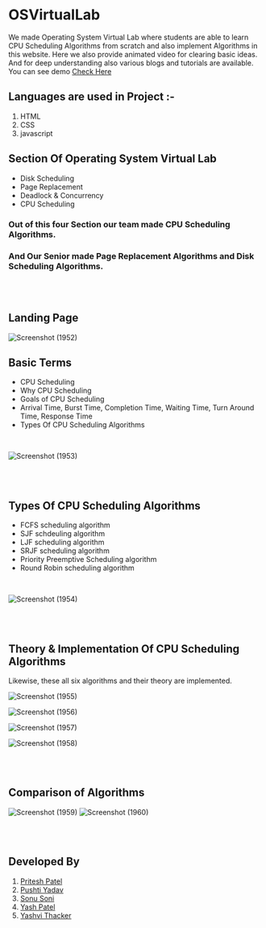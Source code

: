 # OSVirtualLab
We made Operating System Virtual Lab where students are able to learn CPU Scheduling Algorithms from scratch and also implement Algorithms in this website. Here we also provide animated video for clearing basic ideas. And for deep understanding also various blogs and tutorials are available.   
You can see demo [Check Here](https://patelyash9775.github.io/OS_Virtual_LAB/)

## Languages are used in Project :- 

1. HTML
2. CSS
3. javascript

## Section Of Operating System Virtual Lab 
*   Disk Scheduling 
*   Page Replacement 
*   Deadlock & Concurrency
*   CPU Scheduling 

### Out of this four Section our team made CPU Scheduling Algorithms.  
### And Our Senior made Page Replacement Algorithms and Disk Scheduling Algorithms.

<br />
<br />

## Landing Page
![Screenshot (1952)](https://user-images.githubusercontent.com/71980446/141646565-9a7eb989-dc42-41b5-8b63-5a0f5da30d1b.png)


## Basic Terms
* CPU Scheduling
* Why CPU Scheduling
* Goals of CPU Scheduling
* Arrival Time, Burst Time, Completion Time, Waiting Time, Turn Around Time, Response Time
* Types Of CPU Scheduling Algorithms

<br />

![Screenshot (1953)](https://user-images.githubusercontent.com/71980446/141646572-fa8912d0-f49b-4274-8389-8c151fbadcce.png)

<br /><br />

## Types Of CPU Scheduling Algorithms
* FCFS scheduling algorithm
* SJF schdeuling algorithm
* LJF scheduling algorithm
* SRJF scheduling algorithm
* Priority Preemptive Scheduling algorithm
* Round Robin scheduling algorithm

<br />

![Screenshot (1954)](https://user-images.githubusercontent.com/71980446/141646589-d5a43144-6c2d-45fb-8384-20628aa3f6d8.png)

<br /><br />

## Theory & Implementation Of CPU Scheduling Algorithms
Likewise, these all six algorithms and their theory are implemented.

![Screenshot (1955)](https://user-images.githubusercontent.com/71980446/141646608-c03653b4-deea-4fff-9c0d-e5fbeb24db0e.png)

![Screenshot (1956)](https://user-images.githubusercontent.com/71980446/141646610-04cfb4f3-c65e-4c3a-a572-dd587dde1fac.png)

![Screenshot (1957)](https://user-images.githubusercontent.com/71980446/141646612-f09b4a97-4317-4557-822c-ad364267c791.png)

![Screenshot (1958)](https://user-images.githubusercontent.com/71980446/141646620-47697f6b-0339-4222-91d0-755562d2af45.png)

<br /><br />

## Comparison of Algorithms
![Screenshot (1959)](https://user-images.githubusercontent.com/71980446/141694679-e7beccde-3766-4fd5-b1a4-8e1b02af9c15.png)
![Screenshot (1960)](https://user-images.githubusercontent.com/71980446/141694711-ea7b7a7b-a72a-4053-91db-6dc49a0e8b8a.png)

<br /><br />

## Developed By
1) [Pritesh Patel](https://www.linkedin.com/in/pritesh-patel-9a17981a5)   
2) [Pushti Yadav](https://www.linkedin.com/in/pushti-yadav-19092001)  
3) [Sonu Soni](https://www.linkedin.com/in/sonu-soni-54797320a)  
4) [Yash Patel](https://www.linkedin.com/in/yash-patel-4014a7207/)  
5) [Yashvi Thacker](https://www.linkedin.com/mwlite/in/yashvi-thacker-020b10213)  
